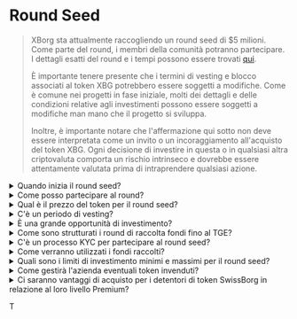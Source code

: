 # Round Seed

> XBorg sta attualmente raccogliendo un round seed di $5 milioni. Come parte del round, i membri della comunità potranno partecipare. I dettagli esatti del round e i tempi possono essere trovati [qui](https://www.xborg.com/seed-round).&#x20;
>
> È importante tenere presente che i termini di vesting e blocco associati al token XBG potrebbero essere soggetti a modifiche. Come è comune nei progetti in fase iniziale, molti dei dettagli e delle condizioni relative agli investimenti possono essere soggetti a modifiche man mano che il progetto si sviluppa.
>
> Inoltre, è importante notare che l'affermazione qui sotto non deve essere interpretata come un invito o un incoraggiamento all'acquisto del token XBG. Ogni decisione di investire in questa o in qualsiasi altra criptovaluta comporta un rischio intrinseco e dovrebbe essere attentamente valutata prima di intraprendere qualsiasi azione.

<details>

<summary>Quando inizia il round seed?</summary>

Il round seed è iniziato il 16 maggio 2023 con il vault Prometheus ospitato su [launchpad di XBorg](https://launchpad.xborg.com/project/xborg).

Per quanto riguarda i vault SwissBorg, il primo vault pubblico aprirà il 23 maggio 2023 alle 14:00 CET, seguito da altri tre vault. Le date esatte e le dimensioni dei vault possono essere trovate sul [nostro sito web](https://www.xborg.com/how-to-invest).

</details>

<details>

<summary>Come posso partecipare al round?</summary>

Per partecipare al round, puoi acquistare un NFT Prometheus [qui](https://opensea.io/collection/xborg-prometheus) e partecipare al nostro [launchpad](https://launchpad.xborg.com/). In alternativa, puoi scaricare l'app SwissBorg per accedere alle opportunità di investimento. Tuttavia, va notato che solo i detentori di Prometheus sono garantiti un'allocazione e il livello attuale di interesse per il round supera i $4,5 milioni. Di conseguenza, potremmo non essere in grado di garantire allocazioni tramite l'app SwissBorg. I dettagli esatti possono essere trovati [qui](https://www.xborg.com/how-to-invest).&#x20;

</details>

<details>

<summary>Qual è il prezzo del token per il round seed?</summary>

* VC, BA e Prometheus: $0,045
* SwissBorg Series A, Genesis e Generation: $0,05
* Pubblico: $0,055

</details>

<details>

<summary>C'è un periodo di vesting?</summary>

Per i partecipanti al round strategico e seed, il tuo investimento ha un periodo di blocco di 3 mesi, seguito da un programma di vesting di 18 mesi dopo il TGE. Inoltre, il 10% dei token XBG acquistati sarà immediatamente disponibile al momento del TGE. Si prega di tenere presente che questi termini sono soggetti a modifiche mentre ci adattiamo per soddisfare i requisiti degli scambi di criptovalute.

</details>

<details>

<summary>È una grande opportunità di investimento?</summary>

Sebbene sia il prezzo più basso a cui qualcuno può acquistare i token XBG, è importante notare che non possiamo garantire un rendimento positivo dell'investimento. Infatti, nessun investimento può garantire un esito positivo.

</details>

<details>

<summary>Come sono strutturati i round di raccolta fondi fino al TGE?</summary>

* **Round strategico:** $1 milione raccolti a $0,025 / token XBG.
* **Round seed:** $5 milioni raccolti a $0,045-0,055 / token XBG.&#x20;
* **Round pubblico:** Come da LBP.&#x20;

</details>

<details>

<summary>C'è un processo KYC per partecipare al round seed?</summary>

Sì, sia il round seed che il round pubblico saranno soggetti a una procedura KYC. Sul launchpad di XBorg, la procedura KYC avviene qui: [https://launchpad.xborg.com/kyc](https://launchpad.xborg.com/kyc)

</details>

<details>

<summary>Come verranno utilizzati i fondi raccolti?</summary>

Stiamo raccogliendo un round seed di $5 milioni. I fondi raccolti saranno allocati come segue e saranno spesi nel corso di 3 anni.

* **Sviluppi tecnici:** il 60% ($3'000'000) dei fondi sarà destinato a sviluppi tecnici e costi infrastrutturali. Questo rappresenta il costo di 10 ingegneri a tempo pieno per tre anni a uno stipendio medio di mercato di $7'000 al mese.
* **Marketing:** il 20% ($1'000'000) dei fondi sarà destinato a spese di marketing, campagne con influencer, PR, opportunità di sponsorizzazione ed eventi.
* **Liquidità e quotazioni su scambi:** il 10% ($500'000) dei fondi sarà destinato ai pagamenti per le quotazioni su scambi e alla fornitura di liquidità.
* **Costi operativi:** il 10% ($500'000) dei fondi sarà destinato all'affitto dell'ufficio, alle spese legali e alle sottoscrizioni software.

Il tesoro attuale copre i costi non tecnici delle risorse umane.

</details>

<details>

<summary>Quali sono i limiti di investimento minimi e massimi per il round seed?</summary>

Se sei un detentore di Prometheus, la soglia di investimento minima è fissata a $100, mentre il limite massimo è di $3.000 per NFT. Per gli utenti di SwissBorg, i limiti di investimento sono basati su livelli e variano di conseguenza. Si prega di fare riferimento alla nostra struttura dettagliata dei livelli sul [nostro sito web](https://www.xborg.com/how-to-invest).

</details>

<details>

<summary>Come gestirà l'azienda eventuali token invenduti?</summary>

Nel caso di token invenduti, potrebbero essere conservati nel tesoro e successivamente venduti OTC a grandi investitori.

</details>

<details>

<summary>Ci saranno vantaggi di acquisto per i detentori di token SwissBorg in relazione al loro livello Premium?</summary>

Gli investitori della Serie A e i detentori di livelli Premium Genesis/Generation potranno acquistare token XBG durante il round Seed, sebbene a una valutazione più alta rispetto ai detentori di Prometheus.

</details>

&#x20;T